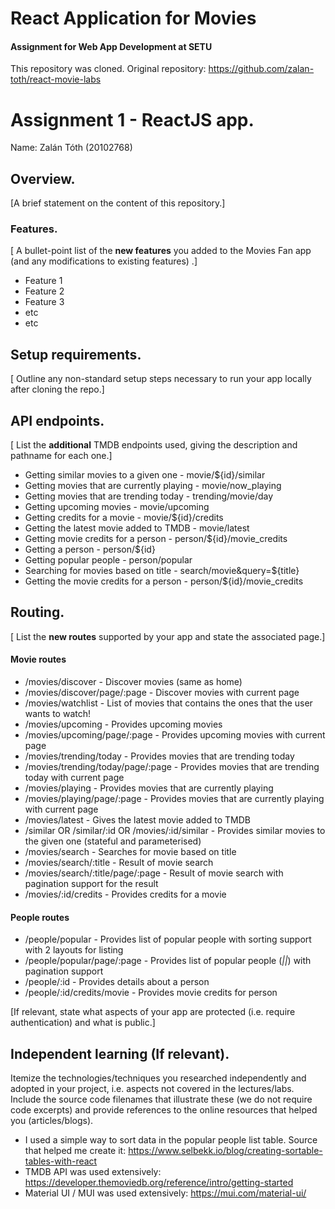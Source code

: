 # React Application for Movies
#### Assignment for Web App Development at SETU

This repository was cloned. Original repository: https://github.com/zalan-toth/react-movie-labs 

# Assignment 1 - ReactJS app.

Name: Zalán Tóth (20102768)

## Overview.

[A brief statement on the content of this repository.]

### Features.
[ A bullet-point list of the __new features__ you added to the Movies Fan app (and any modifications to existing features) .]
 
+ Feature 1
+ Feature 2
+ Feature 3
+ etc
+ etc

## Setup requirements.

[ Outline any non-standard setup steps necessary to run your app locally after cloning the repo.]

## API endpoints.

[ List the __additional__ TMDB endpoints used, giving the description and pathname for each one.] 

+ Getting similar movies to a given one - movie/${id}/similar
+ Getting movies that are currently playing - movie/now_playing
+ Getting movies that are trending today - trending/movie/day
+ Getting upcoming movies - movie/upcoming
+ Getting credits for a movie - movie/${id}/credits
+ Getting the latest movie added to TMDB - movie/latest
+ Getting movie credits for a person - person/${id}/movie_credits
+ Getting a person - person/${id}
+ Getting popular people - person/popular
+ Searching for movies based on title - search/movie&query=${title}
+ Getting the movie credits for a person - person/${id}/movie_credits

## Routing.

[ List the __new routes__ supported by your app and state the associated page.]
#### Movie routes
+ /movies/discover - Discover movies (same as home)
+ /movies/discover/page/:page - Discover movies with current page
+ /movies/watchlist - List of movies that contains the ones that the user wants to watch!
+ /movies/upcoming - Provides upcoming movies
+ /movies/upcoming/page/:page - Provides upcoming movies with current page
+ /movies/trending/today - Provides movies that are trending today
+ /movies/trending/today/page/:page - Provides movies that are trending today with current page
+ /movies/playing - Provides movies that are currently playing
+ /movies/playing/page/:page - Provides movies that are currently playing with current page
+ /movies/latest - Gives the latest movie added to TMDB
+ /similar OR /similar/:id OR /movies/:id/similar - Provides similar movies to the given one (stateful and parameterised)
+ /movies/search - Searches for movie based on title
+ /movies/search/:title - Result of movie search
+ /movies/search/:title/page/:page - Result of movie search with pagination support for the result
+ /movies/:id/credits - Provides credits for a movie
#### People routes
+ /people/popular - Provides list of popular people with sorting support with 2 layouts for listing
+ /people/popular/page/:page - Provides list of popular people (_||_) with pagination support
+ /people/:id - Provides details about a person
+ /people/:id/credits/movie - Provides movie credits for person

[If relevant, state what aspects of your app are protected (i.e. require authentication) and what is public.]

## Independent learning (If relevant).

Itemize the technologies/techniques you researched independently and adopted in your project, 
i.e. aspects not covered in the lectures/labs. Include the source code filenames that illustrate these 
(we do not require code excerpts) and provide references to the online resources that helped you (articles/blogs).

+ I used a simple way to sort data in the popular people list table. Source that helped me create it: https://www.selbekk.io/blog/creating-sortable-tables-with-react
+ TMDB API was used extensively: https://developer.themoviedb.org/reference/intro/getting-started
+ Material UI / MUI was used extensively: https://mui.com/material-ui/ 



